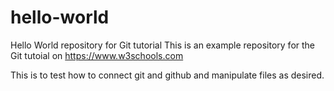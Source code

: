 # hello-world
Hello World repository for Git tutorial
This is an example repository for the Git tutoial on https://www.w3schools.com

This is to test how to connect git and github and manipulate files as desired.

